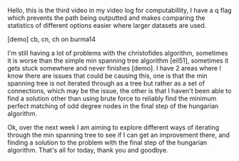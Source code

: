 Hello, this is the third video in my video log for computabillity, I have a q flag which prevents the path being outputted and makes comparing the statistics of different options easier where larger datasets are used.

[demo] cb, cn, ch on burma14

I'm still having a lot of problems with the christofides algorithm, sometimes it is worse than the simple min spanning tree algorithm [eil51], sometimes it gets stuck somewhere and never finishes [demo]. I have 2 areas where I know there are issues that could be causing this, one is that the min spanning tree is not iterated through as a tree but rather as a set of connections, which may be the issue, the other is that I haven't been able to find a solution other than using brute force to reliably find the minimum perfect matching of odd degree nodes in the final step of the hungarian algorithm.

Ok, over the next week I am aiming to explore different ways of iterating through the min spanning tree to see if I can get an improvement there, and finding a solution to the problem with the final step of the hungarian algorithm. That's all for today, thank you and goodbye.